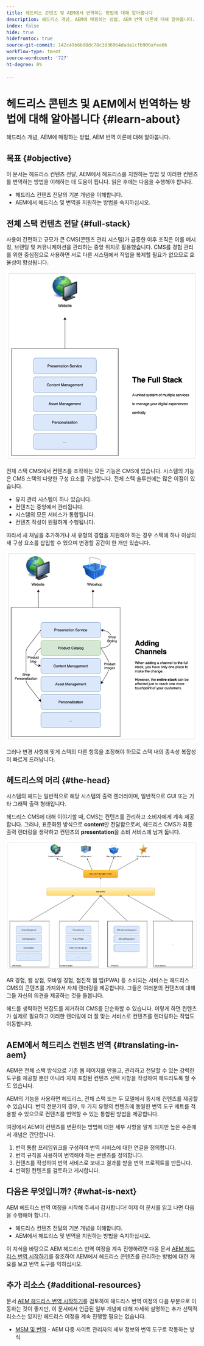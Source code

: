 ```yaml
---
title: 헤드리스 콘텐츠 및 AEM에서 번역하는 방법에 대해 알아봅니다
description: 헤드리스 개념, AEM에 매핑하는 방법, AEM 번역 이론에 대해 알아봅니다.
index: false
hide: true
hidefromtoc: true
source-git-commit: 142c49b6b98dc78c3d36964dada1cfb900afee66
workflow-type: tm+mt
source-wordcount: '727'
ht-degree: 0%

---
```


# 헤드리스 콘텐츠 및 AEM에서 번역하는 방법에 대해 알아봅니다 {#learn-about}

헤드리스 개념, AEM에 매핑하는 방법, AEM 번역 이론에 대해 알아봅니다.

## 목표 {#objective}

이 문서는 헤드리스 컨텐츠 전달, AEM에서 헤드리스를 지원하는 방법 및 이러한 컨텐츠를 번역하는 방법을 이해하는 데 도움이 됩니다. 읽은 후에는 다음을 수행해야 합니다.

* 헤드리스 컨텐츠 전달의 기본 개념을 이해합니다.
* AEM에서 헤드리스 및 번역을 지원하는 방법을 숙지하십시오.

## 전체 스택 컨텐츠 전달 {#full-stack}

사용이 간편하고 규모가 큰 CMS(콘텐츠 관리 시스템)가 급증한 이후 조직은 이를 메시징, 브랜딩 및 커뮤니케이션을 관리하는 중앙 위치로 활용했습니다. CMS를 경험 관리를 위한 중심점으로 사용하면 서로 다른 시스템에서 작업을 복제할 필요가 없으므로 효율성이 향상됩니다.

![기존의 전체 스택 CMS](/help/journey-headless/developer/assets/full-stack.png)

전체 스택 CMS에서 컨텐츠를 조작하는 모든 기능은 CMS에 있습니다. 시스템의 기능은 CMS 스택의 다양한 구성 요소를 구성합니다. 전체 스택 솔루션에는 많은 이점이 있습니다.

* 유지 관리 시스템이 하나 있습니다.
* 컨텐츠는 중앙에서 관리됩니다.
* 시스템의 모든 서비스가 통합됩니다.
* 컨텐츠 작성이 원활하게 수행됩니다.

따라서 새 채널을 추가하거나 새 유형의 경험을 지원해야 하는 경우 스택에 하나 이상의 새 구성 요소를 삽입할 수 있으며 변경할 공간이 한 개만 있습니다.

![스택에 새 채널 추가](/help/journey-headless/developer/assets/adding-channel.png)

그러나 변경 사항에 맞게 스택의 다른 항목을 조정해야 하므로 스택 내의 종속성 복잡성이 빠르게 드러납니다.

## 헤드리스의 머리 {#the-head}

시스템의 헤드는 일반적으로 해당 시스템의 출력 렌더러이며, 일반적으로 GUI 또는 기타 그래픽 출력 형태입니다.

헤드리스 CMS에 대해 이야기할 때, CMS는 컨텐츠를 관리하고 소비자에게 계속 제공합니다. 그러나, 표준화된 방식으로 **content**&#x200B;만 전달함으로써, 헤드리스 CMS가 최종 출력 렌더링을 생략하고 컨텐츠의 **presentation**&#x200B;을 소비 서비스에 남겨 둡니다.

![헤드리스 CMS](/help/journey-headless/developer/assets/headless-cms.png)

AR 경험, 웹 상점, 모바일 경험, 점진적 웹 앱(PWA) 등 소비되는 서비스는 헤드리스 CMS의 콘텐츠를 가져와서 자체 렌더링을 제공합니다. 그들은 여러분의 컨텐츠에 대해 그들 자신의 의견을 제공하는 것을 돌봅니다.

헤드를 생략하면 복잡도를 제거하여 CMS를 단순화할 수 있습니다. 이렇게 하면 컨텐츠가 실제로 필요하고 이러한 렌더링에 더 잘 맞는 서비스로 컨텐츠를 렌더링하는 작업도 이동합니다.

## AEM에서 헤드리스 컨텐츠 번역 {#translating-in-aem}

AEM은 전체 스택 방식으로 기존 웹 페이지를 만들고, 관리하고 전달할 수 있는 강력한 도구를 제공할 뿐만 아니라 자체 포함된 컨텐츠 선택 사항을 작성하여 헤드리도록 할 수도 있습니다.

AEM의 기능을 사용하면 헤드리스, 전체 스택 또는 두 모델에서 동시에 컨텐츠를 제공할 수 있습니다. 번역 전문가의 경우, 두 가지 유형의 컨텐츠에 동일한 번역 도구 세트를 적용할 수 있으므로 컨텐츠를 번역할 수 있는 통합된 방법을 제공합니다.

여정에서 AEM이 컨텐츠를 변환하는 방법에 대한 세부 사항을 알게 되지만 높은 수준에서 개념은 간단합니다.

1. 번역 통합 프레임워크를 구성하여 번역 서비스에 대한 연결을 정의합니다.
1. 번역 규칙을 사용하여 번역해야 하는 콘텐츠를 정의합니다.
1. 컨텐츠를 작성하여 번역 서비스로 보내고 결과를 받을 번역 프로젝트를 만듭니다.
1. 번역된 컨텐츠를 검토하고 게시합니다.

## 다음은 무엇입니까? {#what-is-next}

AEM 헤드리스 번역 여정을 시작해 주셔서 감사합니다! 이제 이 문서를 읽고 나면 다음을 수행해야 합니다.

* 헤드리스 컨텐츠 전달의 기본 개념을 이해합니다.
* AEM에서 헤드리스 및 번역을 지원하는 방법을 숙지하십시오.

이 지식을 바탕으로 AEM 헤드리스 번역 여정을 계속 진행하려면 다음 문서 [AEM 헤드리스 번역 시작하기](getting-started.md)를 참조하여 AEM에서 헤드리스 콘텐츠를 관리하는 방법에 대한 개요를 보고 번역 도구를 익히십시오.

## 추가 리소스 {#additional-resources}

문서 [AEM 헤드리스 번역 시작하기](getting-started.md)를 검토하여 헤드리스 번역 여정의 다음 부분으로 이동하는 것이 좋지만, 이 문서에서 언급된 일부 개념에 대해 자세히 설명하는 추가 선택적 리소스는 있지만 헤드리스 여정을 계속 진행할 필요는 없습니다.

* [MSM 및 번역](/help/sites-cloud/administering/msm-and-translation.md)  - AEM 다중 사이트 관리자의 세부 정보와 번역 도구로 작동하는 방식
